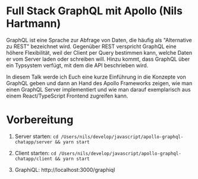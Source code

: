# Full Stack GraphQL mit Apollo (Nils Hartmann)

GraphQL ist eine Sprache zur Abfrage von Daten, die häufig als "Alternative zu REST" bezeichnet wird. Gegenüber REST verspricht GraphQL eine höhere Flexibilität, weil der Client per Query bestimmen kann, welche Daten er vom Server laden oder schreiben will. Hinzu kommt, dass GraphQL über ein Typsystem verfügt, mit dem die API beschrieben wird.

In diesem Talk werde ich Euch eine kurze Einführung in die Konzepte von GraphQL geben und dann an Hand des Apollo Frameworks zeigen, wie man einen GraphQL Server implementiert und wie man darauf exemplarisch aus einem React/TypeScript Frontend zugreifen kann.

# Vorbereitung

1.  Server starten: `cd /Users/nils/develop/javascript/apollo-graphql-chatapp/server && yarn start`

2.  Client starten: `cd /Users/nils/develop/javascript/apollo-graphql-chatapp/client && yarn start`

3.  GraphiQL: http://localhost:3000/graphiql

